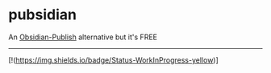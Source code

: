 # pubsidian
An [Obsidian-Publish](https://obsidian.md/publish) alternative but it's FREE

---

[!(https://img.shields.io/badge/Status-WorkInProgress-yellow)]
